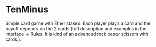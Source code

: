 # TenMinus

Simple card game with Ether stakes. 
Each player plays a card and the payoff depends on the 2 cards (full description and examples in the interface -> Rules. It is kind of an advanced rock paper scissors with cards.). 

